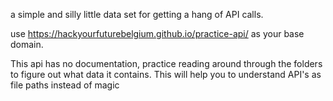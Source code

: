 a simple and silly little data set for getting a hang of API calls.

use https://hackyourfuturebelgium.github.io/practice-api/ as your base domain.

This api has no documentation, practice reading around through the folders to figure out what data it contains.  This will help you to understand API's as file paths instead of magic
